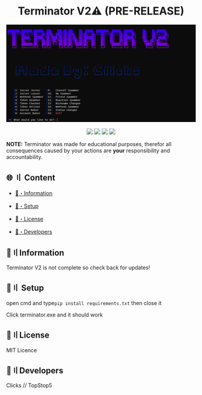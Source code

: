 <h1 align="center">
  Terminator V2⚠️ (PRE-RELEASE)
</h1>


<img src = ".\images\terminator.png">


<p align="center">
  <img src="https://img.shields.io/badge/discord.py-V2.0-brightgreen">
  <img src="https://img.shields.io/github/last-commit/TopStop5/Terminator?style=flat-square">
  <img src="https://img.shields.io/github/forks/TopStop5/Terminator?color=%02B039&label=Forks&style=flat-square">
  <img src="https://img.shields.io/github/stars/TopStop5/Terminator?color=%02B039&label=Stars&style=flat-square">
</p>

**NOTE:**
 Terminator was made for educational purposes, therefor all consequences caused by your actions are **your** responsibility and accountability.
## <a id="content"></a>🌐 〢 Content
- [🌟・Information](#info)
* [📁・Setup](#setup)
- [💎・License](#setup)
* [📝・Developers](#devs)


## <a id="info"></a>🌟〢Information
Terminator V2 is not complete so check back for updates!



## <a id="setup"></a>📁〢 Setup
open cmd and type`pip install requirements.txt` then close it

Click terminator.exe and it should work

## <a id="license"></a>💎〢License
MIT Licence

## <a id="devs"></a>📝〢Developers
Clicks // TopStop5



